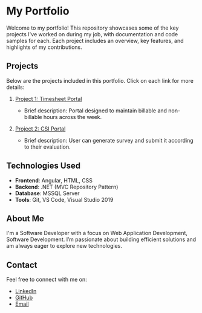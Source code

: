  # My Portfolio

Welcome to my portfolio! This repository showcases some of the key projects I've worked on during my job, with documentation and code samples for each. Each project includes an overview, key features, and highlights of my contributions.

## Projects

Below are the projects included in this portfolio. Click on each link for more details:

1. [Project 1: Timesheet Portal](./TimesheetPortal/README.md)
   - Brief description: Portal designed to maintain billable and non-billable hours across the week.
   
2. [Project 2: CSI Portal](./CSIPortal/README.md)
   - Brief description: User can generate survey and submit it according to their evaluation.
   

## Technologies Used

- **Frontend**: Angular, HTML, CSS
- **Backend**: .NET (MVC Repository Pattern)
- **Database**: MSSQL Server
- **Tools**: Git, VS Code, Visual Studio 2019

## About Me

I'm a Software Developer with a focus on Web Application Development, Software Development. I’m passionate about building efficient solutions and am always eager to explore new technologies.

## Contact

Feel free to connect with me on:
- [LinkedIn]([www.linkedin.com/in/omkar-morbale-243b23215](https://www.linkedin.com/in/omkar-morbale43/))
- [GitHub](https://github.com/OmMorbale)
- [Email](omkarmorbale3@gmail.com)
